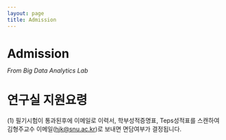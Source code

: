 ```yaml
---
layout: page
title: Admission
---
```


<style>
  h1#admission {
    margin-bottom: 0px;
    /* font-weight: bolder; */
  }
</style>

# Admission

_From Big Data Analytics Lab_

# 연구실 지원요령

(1) 필기시험이 통과된후에 이메일로 이력서, 학부성적증명표, Teps성적표를 스캔하여 김형주교수 이메일(hjk@snu.ac.kr)로 보내면 면담여부가 결정됩니다.
